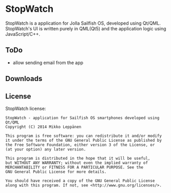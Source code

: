StopWatch
=========

StopWatch is a application for Jolla Sailfish OS, developed using Qt/QML.
StopWatch's UI is written purely in QML(Qt5) and the application logic using JavaScript/C++.

ToDo
----

* allow sending email from the app



Downloads
---------

License
-------

StopWatch license:

    StopWatch - application for Sailfish OS smartphones developed using Qt/QML
    Copyright (C) 2014 Mikko Leppänen

    This program is free software: you can redistribute it and/or modify
    it under the terms of the GNU General Public License as published by
    the Free Software Foundation, either version 3 of the License, or
    (at your option) any later version.

    This program is distributed in the hope that it will be useful,
    but WITHOUT ANY WARRANTY; without even the implied warranty of
    MERCHANTABILITY or FITNESS FOR A PARTICULAR PURPOSE. See the
    GNU General Public License for more details.

    You should have received a copy of the GNU General Public License
    along with this program. If not, see <http://www.gnu.org/licenses/>.


